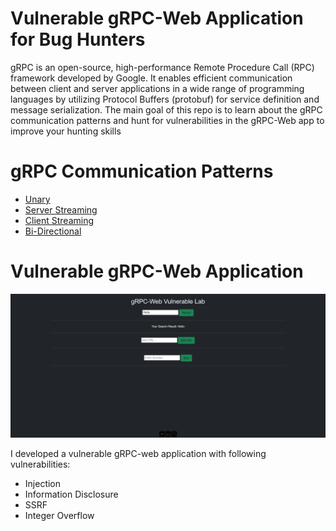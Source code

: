 # Vulnerable gRPC-Web Application for Bug Hunters
gRPC is an open-source, high-performance Remote Procedure Call (RPC) framework developed by Google. It enables efficient communication between client and server applications in a wide range of programming languages by utilizing Protocol Buffers (protobuf) for service definition and message serialization. The main goal of this repo is to learn about the gRPC communication patterns and hunt for vulnerabilities in the gRPC-Web app to improve your hunting skills

# gRPC Communication Patterns

- [Unary](https://github.com/bnematzadeh/grpc-web-playground/tree/main/1_Unary)
- [Server Streaming](https://github.com/bnematzadeh/grpc-web-playground/tree/main/2_Server%20Streaming)
- [Client Streaming](https://github.com/bnematzadeh/grpc-web-playground/tree/main/3_Client%20Streaming)
- [Bi-Directional](https://github.com/bnematzadeh/grpc-web-playground/tree/main/4_Bi-Directional)

# Vulnerable gRPC-Web Application

![Logo](https://github.com/bnematzadeh/grpc-web-playground/blob/main/5_gRPC-web/grpc-web.png)

I developed a vulnerable gRPC-web application with following vulnerabilities:

- Injection
- Information Disclosure
- SSRF
- Integer Overflow
